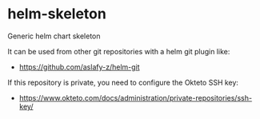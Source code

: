 # helm-skeleton

Generic helm chart skeleton

It can be used from other git repositories with a helm git plugin like:

- https://github.com/aslafy-z/helm-git

If this repository is private, you need to configure the Okteto SSH key:

- https://www.okteto.com/docs/administration/private-repositories/ssh-key/
